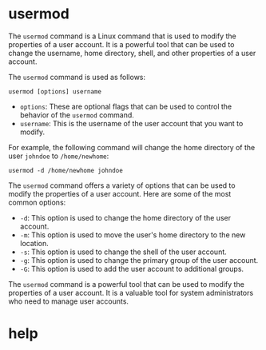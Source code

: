 # usermod

The `usermod` command is a Linux command that is used to modify the properties of a user account. It is a powerful tool that can be used to change the username, home directory, shell, and other properties of a user account.

The `usermod` command is used as follows:

```
usermod [options] username
```

* `options`: These are optional flags that can be used to control the behavior of the `usermod` command.
* `username`: This is the username of the user account that you want to modify.

For example, the following command will change the home directory of the user `johndoe` to `/home/newhome`:

```
usermod -d /home/newhome johndoe
```

The `usermod` command offers a variety of options that can be used to modify the properties of a user account. Here are some of the most common options:

* `-d`: This option is used to change the home directory of the user account.
* `-m`: This option is used to move the user's home directory to the new location.
* `-s`: This option is used to change the shell of the user account.
* `-g`: This option is used to change the primary group of the user account.
* `-G`: This option is used to add the user account to additional groups.

The `usermod` command is a powerful tool that can be used to modify the properties of a user account. It is a valuable tool for system administrators who need to manage user accounts.



# help 

```

```
